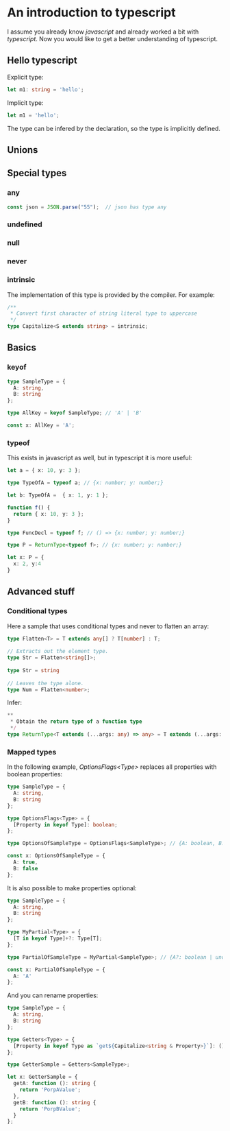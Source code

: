 # An introduction to typescript
I assume you  already know *javascript* and already worked a bit with *typescript*. Now you would like to get a better understanding of typescript.

## Hello typescript

Explicit type:

```typescript
let m1: string = 'hello';
```

Implicit type:

```typescript
let m1 = 'hello';
```

The type can be infered by the declaration, so the type is implicitly defined.

## Unions

## Special types
### any

```typescript
const json = JSON.parse("55");  // json has type any
```

### undefined

### null

### never

### intrinsic
The implementation of this type is provided by the compiler. For example:
```typescript
/**
 * Convert first character of string literal type to uppercase
 */
type Capitalize<S extends string> = intrinsic;
```

## Basics
### keyof


```typescript
type SampleType = {
  A: string,
  B: string
};

type AllKey = keyof SampleType; // 'A' | 'B'

const x: AllKey = 'A'; 
```

### typeof
This exists in javascript as well, but in typescript it is more useful:

```typescript
let a = { x: 10, y: 3 };

type TypeOfA = typeof a; // {x: number; y: number;}

let b: TypeOfA =  { x: 1, y: 1 };
```


```typescript
function f() {
  return { x: 10, y: 3 };
}

type FuncDecl = typeof f; // () => {x: number; y: number;}

type P = ReturnType<typeof f>; // {x: number; y: number;}

let x: P = {
  x: 2, y:4
}
```

## Advanced stuff

### Conditional types

Here a sample that uses conditional types and never to flatten an array:

```typescript
type Flatten<T> = T extends any[] ? T[number] : T;
 
// Extracts out the element type.
type Str = Flatten<string[]>;
     
type Str = string
 
// Leaves the type alone.
type Num = Flatten<number>;
```

Infer:
```typescript
**
 * Obtain the return type of a function type
 */
type ReturnType<T extends (...args: any) => any> = T extends (...args: any) => infer R ? R : any;

```

### Mapped types

In the following example, *OptionsFlags\<Type>* replaces all properties with boolean properties:

```typescript
type SampleType = {
  A: string,
  B: string
};

type OptionsFlags<Type> = {
  [Property in keyof Type]: boolean;
};

type OptionsOfSampleType = OptionsFlags<SampleType>; // {A: boolean, B: boolean}

const x: OptionsOfSampleType = {
  A: true,
  B: false
};
```

It is also possible to make properties optional:

```typescript
type SampleType = {
  A: string,
  B: string
};

type MyPartial<Type> = {
  [T in keyof Type]+?: Type[T];
};

type PartialOfSampleType = MyPartial<SampleType>; // {A?: boolean | undefined; B?: boolean | undefined}

const x: PartialOfSampleType = {
  A: 'A'
};
```

And you can rename properties:
```typescript
type SampleType = {
  A: string,
  B: string
};

type Getters<Type> = {
  [Property in keyof Type as `get${Capitalize<string & Property>}`]: () => Type[Property]
};

type GetterSample = Getters<SampleType>;

let x: GetterSample = {
  getA: function (): string {
    return 'PorpAValue';
  },
  getB: function (): string {
    return 'PorpBValue';
  }
};
```

